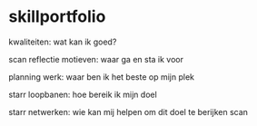 # skillportfolio
kwaliteiten: wat kan ik goed?

scan reflectie
motieven: waar ga en sta ik voor

planning
werk: waar ben ik het beste op mijn plek

starr
loopbanen: hoe bereik ik mijn doel

starr
netwerken: wie kan mij helpen om dit doel te berijken
scan
